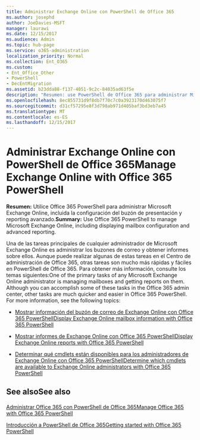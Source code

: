 ```yaml
---
title: Administrar Exchange Online con PowerShell de Office 365
ms.author: josephd
author: JoeDavies-MSFT
manager: laurawi
ms.date: 12/15/2017
ms.audience: Admin
ms.topic: hub-page
ms.service: o365-administration
localization_priority: Normal
ms.collection: Ent_O365
ms.custom:
- Ent_Office_Other
- PowerShell
- DecEntMigration
ms.assetid: b23dda88-f137-4051-9c2c-84035ad63f5e
description: "Resumen: use PowerShell de Office 365 para administrar Microsoft Exchange Online, incluida la configuración de buzón de correo que se muestra y los informes avanzados."
ms.openlocfilehash: 8ec855731d9f8db7f70c7c0a3923170d463075f7
ms.sourcegitcommit: d31cf57295e8f3d798ab971d405baf3bd3eb7a45
ms.translationtype: MT
ms.contentlocale: es-ES
ms.lasthandoff: 12/15/2017
---
```

# <a name="manage-exchange-online-with-office-365-powershell"></a><span data-ttu-id="67a21-103">Administrar Exchange Online con PowerShell de Office 365</span><span class="sxs-lookup"><span data-stu-id="67a21-103">Manage Exchange Online with Office 365 PowerShell</span></span>

 <span data-ttu-id="67a21-104">**Resumen:** Utilice Office 365 PowerShell para administrar Microsoft Exchange Online, incluida la configuración del buzón de presentación y reporting avanzado.</span><span class="sxs-lookup"><span data-stu-id="67a21-104">**Summary:** Use Office 365 PowerShell to manage Microsoft Exchange Online, including displaying mailbox configuration and advanced reporting.</span></span>
  
<span data-ttu-id="67a21-p101">Una de las tareas principales de cualquier administrador de Microsoft Exchange Online es administrar los buzones de correo y obtener informes sobre ellos. Aunque puede realizar algunas de estas tareas en el Centro de administración de Office 365, otras tareas son mucho más rápidas y fáciles en PowerShell de Office 365. Para obtener más información, consulte los temas siguientes:</span><span class="sxs-lookup"><span data-stu-id="67a21-p101">One of the primary tasks of any Microsoft Exchange Online administrator is managing mailboxes and getting reports on them. Although you can accomplish some of these tasks in the Office 365 admin center, other tasks are much quicker and easier in Office 365 PowerShell. For more information, see the following topics:</span></span>
  
- [<span data-ttu-id="67a21-108">Mostrar información del buzón de correo de Exchange Online con Office 365 PowerShell</span><span class="sxs-lookup"><span data-stu-id="67a21-108">Display Exchange Online mailbox information with Office 365 PowerShell</span></span>](https://technet.microsoft.com/en-us/library/mt771881%28v=exchg.160%29.aspx)
    
- [<span data-ttu-id="67a21-109">Mostrar informes de Exchange Online con Office 365 PowerShell</span><span class="sxs-lookup"><span data-stu-id="67a21-109">Display Exchange Online reports with Office 365 PowerShell</span></span>](https://technet.microsoft.com/en-us/library/mt771882%28v=exchg.160%29.aspx)
    
- [<span data-ttu-id="67a21-110">Determinar qué cmdlets están disponibles para los administradores de Exchange Online con Office 365 PowerShell</span><span class="sxs-lookup"><span data-stu-id="67a21-110">Determine which cmdlets are available to Exchange Online administrators with Office 365 PowerShell</span></span>](https://technet.microsoft.com/en-us/library/mt771883%28v=exchg.160%29.aspx)
    
## <a name="see-also"></a><span data-ttu-id="67a21-111">See also</span><span class="sxs-lookup"><span data-stu-id="67a21-111">See also</span></span>

#### 

[<span data-ttu-id="67a21-112">Administrar Office 365 con PowerShell de Office 365</span><span class="sxs-lookup"><span data-stu-id="67a21-112">Manage Office 365 with Office 365 PowerShell</span></span>](manage-office-365-with-office-365-powershell.md)
  
[<span data-ttu-id="67a21-113">Introducción a PowerShell de Office 365</span><span class="sxs-lookup"><span data-stu-id="67a21-113">Getting started with Office 365 PowerShell</span></span>](getting-started-with-office-365-powershell.md)

